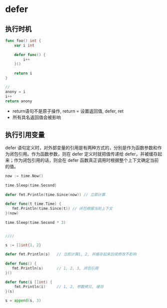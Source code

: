 # defer

## 执行时机

```go
func foo() int {  
    var i int  
  
    defer func() {  
        i++  
    }()  
  
    return i  
}

//
anony = i
i++
return anony
```

- return语句不是原子操作, return = 设置返回值, defer, ret
- 所有具名返回值会被影响

## 执行引用变量

defer 语句定义时，对外部变量的引用是有两种方式的，分别是作为函数参数和作为闭包引用。作为函数参数，则在 defer 定义时就把值传递给 defer，并被缓存起来；作为闭包引用的话，则会在 defer 函数真正调用时根据整个上下文确定当前的值。

```go
now := time.Now()  
  
time.Sleep(time.Second)  
  
defer fmt.Println(time.Since(now)) // 立即计算  
  
defer func(t time.Time) {  
   fmt.Println(time.Since(t)) // 闭包根据当前上下文  
}(now)  
  
time.Sleep(time.Second * 3)


////

s := []int{1, 2}  
  
defer fmt.Println(s)   // 立即计算1, 2, 并缓存起来后续修改不影响
  
defer func() {  
   fmt.Println(s)      // 1, 2, 3, 闭包引用
}()  

defer func(i []int) {
	fmt.Println(i)     // 1, 2, 参数拷贝, 缓存
}(s)
  
s = append(s, 3)
```